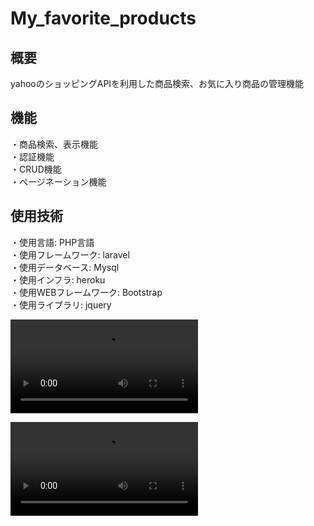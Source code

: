 # My_favorite_products

## 概要
yahooのショッピングAPIを利用した商品検索、お気に入り商品の管理機能

## 機能
・商品検索、表示機能    
・認証機能  
・CRUD機能  
・ページネーション機能

## 使用技術
・使用言語: PHP言語  
・使用フレームワーク: laravel  
・使用データベース: Mysql  
・使用インフラ: heroku    
・使用WEBフレームワーク: Bootstrap  
・使用ライブラリ: jquery  

![demo](https://i.gyazo.com/dbb8af59a1f55c7c47f57c91fc56f43c.mp4)

![demo](https://i.gyazo.com/0acc84ae1af1ddcdb61922e7ea2de86f.mp4)
